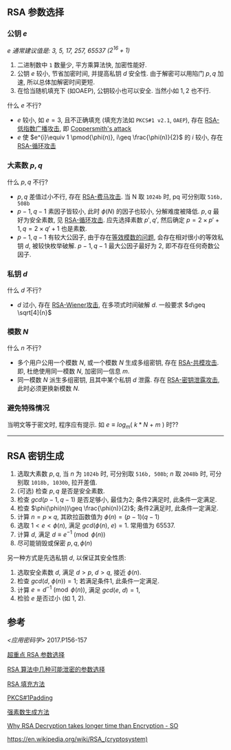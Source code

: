 ## RSA 参数选择

### 公钥 $e$

*$e$ 通常建议值是: 3, 5, 17, 257,  65537 ($2^{16}+1$)*

1. 二进制数中 `1` 数量少, 平方乘算法快, 加密性能好.
2. 公钥 $e$ 较小, 节省加密时间, 并提高私钥 $d$ 安全性. 由于解密可以用陷门 $p,q$ 加速, 所以总体加解密时间更短.
3. 在恰当随机填充下 (如OAEP), 公钥较小也可以安全. 当然小如 $1, 2$ 也不行.

什么 $e$ 不行?
- $e$ 较小, 如 $e=3$, 且不正确填充 (填充方法如 `PKCS#1 v2.1`, `OAEP`), 存在 [RSA-低指数广播攻击](RSA-攻击/RSA-低指数广播攻击.md), 即 [Coppersmith's attack](https://en.wikipedia.org/wiki/Coppersmith%27s_attack)
- $e$ 使 $e^{i}\equiv 1 \pmod{\phi(n)}, i\geq \frac{\phi(n)}{2}$ 的 $i$ 较小, 存在 [RSA-循环攻击](RSA-攻击/RSA-循环攻击.md)

### 大素数 $p,q$

什么 $p, q$ 不行?
- $p,q$ 差值过小不行, 存在 [RSA-费马攻击](RSA-攻击/RSA-费马攻击.md). 当 N 取 `1024b` 时, pq 可分别取 `516b, 508b`
- $p-1, q-1$ 素因子皆较小, 此时 $\phi(N)$ 的因子也较小, 分解难度被降低. $p,q$ 最好为安全素数, 见 [RSA-循环攻击](RSA-攻击/RSA-循环攻击.md). 应先选择素数 $p', q'$, 然后确定 $p=2\times p'+1, q=2\times q'+1$ 也是素数.
- $p-1, q-1$ 有较大公因子, 由于存在[等效模数的问题](RSA.md), 会存在相对很小的等效私钥 $d$, 被较快枚举破解. $p-1, q-1$ 最大公因子最好为 2, 即不存在任何奇数公因子.

### 私钥 $d$

什么 $d$ 不行?
- $d$ 过小, 存在 [RSA-Wiener攻击](RSA-攻击/RSA-Wiener攻击.md), 在多项式时间破解 $d$. 一般要求 $d\geq \sqrt[4]{n}$

### 模数 $N$

什么 $n$ 不行?
- 多个用户公用一个模数 $N$, 或一个模数 $N$ 生成多组密钥, 存在 [RSA-共模攻击](RSA-攻击/RSA-共模攻击与密钥泄露.md). 即, 杜绝使用同一模数 $N$, 加密同一信息 $m$.
- 同一模数 $N$ 派生多组密钥, 且其中某个私钥 $d$ 泄露. 存在 [RSA-密钥泄露攻击](RSA-攻击/RSA-共模攻击与密钥泄露.md), 此时必须更换新模数 $N$.

### 避免特殊情况

当明文等于密文时, 程序应有提示. 如 $e\equiv log_{m}(\ k*N\ +\ m\ )$ 时??

***

## RSA 密钥生成

1. 选取大素数 $p,q$, 当 $n$ 为 `1024b` 时, 可分别取 `516b, 508b`; $n$ 取 `2048b` 时, 可分别取 `1018b, 1030b`, 拉开差值. 
2. (可选) 检查 $p,q$ 是否是安全素数.
3. 检查 $gcd(p-1,q-1)$ 是否足够小, 最佳为2; 条件2满足时, 此条件一定满足.
4. 检查 $\phi(\phi(n))\geq \frac{\phi(n)}{2}$; 条件2满足时, 此条件一定满足.
6. 计算 $n=p\times q$, 其欧拉函数值为 $\phi(n)=(p-1)(q-1)$
7. 选取 $1<e<\phi(n)$, 满足 $gcd(\phi(n),\ e)=1$. 常用值为 65537.
8. 计算 $d$, 满足 $d\equiv e^{-1} \pmod{\phi(n)}$
9. 尽可能销毁或保密 $p,q,\phi(n)$

另一种方式是先选私钥 $d$, 以保证其安全性质:
1. 选取安全素数 $d$, 满足 $d>p$, $d>q$, 接近 $\phi(n)$.
2. 检查 $gcd(d,\ \phi(n))=1$; 若满足条件1, 此条件一定满足.
3. 计算 $e=d^{-1}\pmod{\phi(n)}$, 满足 $gcd(e,\ d)=1$, 
4. 检验 $e$ 是否过小 (如 1, 2).

## 参考

*<应用密码学>* 2017.P156-157  

 [超重点 RSA 参数选择](http://www.waveshare.net/study/article-700-1.html)    
 
 [RSA 算法中几种可能泄密的参数选择](https://wenku.baidu.com/view/1743d7a6284ac850ad024289.html)    

[RSA 填充方法](https://zhidao.baidu.com/question/1303282736275569219.html)  
  
[PKCS#1Padding](https://blog.csdn.net/jinhill/article/details/6607859)    

[强素数生成方法](https://wenku.baidu.com/view/ac764f573c1ec5da50e27078.html?re=view)  

[Why RSA Decryption takes longer time than Encryption - SO](https://stackoverflow.com/questions/2316241/why-rsa-decryption-process-takes-longer-time-than-the-encryption-process)

https://en.wikipedia.org/wiki/RSA_(cryptosystem)